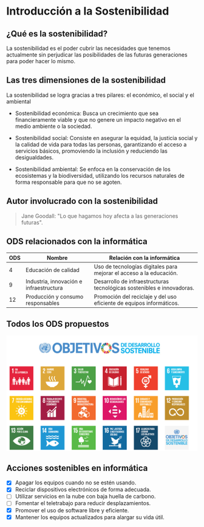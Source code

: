 # Introducción a la Sostenibilidad

## ¿Qué es la sostenibilidad?

La sostenibilidad es el poder cubrir las necesidades que tenemos actualmente sin perjudicar las posibilidades de las futuras generaciones para poder hacer lo mismo.

## Las tres dimensiones de la sostenibilidad

La sostenibilidad se logra gracias a tres pilares: el económico, el social y el ambiental

- Sostenibilidad económica: Busca un crecimiento que sea financieramente viable y que no genere un impacto negativo en el medio ambiente o la sociedad.

- Sostenibilidad social: Consiste en asegurar la equidad, la justicia social y la calidad de vida para todas las personas, garantizando el acceso a servicios básicos, promoviendo la inclusión y reduciendo las desigualdades.

- Sostenibilidad ambiental: Se enfoca en la conservación de los ecosistemas y la biodiversidad, utilizando los recursos naturales de forma responsable para que no se agoten. 

## Autor involucrado con la sostenibilidad

> Jane Goodall: "Lo que hagamos hoy afecta a las generaciones futuras".

## ODS relacionados con la informática

| ODS | Nombre | Relación con la informática |
|-----|---------|------------------------------|
| 4 | Educación de calidad | Uso de tecnologías digitales para mejorar el acceso a la educación. |
| 9 | Industria, innovación e infraestructura | Desarrollo de infraestructuras tecnológicas sostenibles e innovadoras. |
| 12 | Producción y consumo responsables | Promoción del reciclaje y del uso eficiente de equipos informáticos. |

## Todos los ODS propuestos

![ODS](images/ODS.png)

## Acciones sostenibles en informática
* [x] Apagar los equipos cuando no se estén usando.  
* [x] Reciclar dispositivos electrónicos de forma adecuada.  
* [ ] Utilizar servicios en la nube con baja huella de carbono.  
* [ ] Fomentar el teletrabajo para reducir desplazamientos.  
* [x] Promover el uso de software libre y eficiente.  
* [x] Mantener los equipos actualizados para alargar su vida útil.
